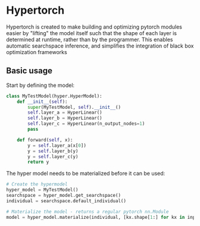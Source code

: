 # Hypertorch 
Hypertorch is created to make building and optimizing pytorch modules easier by "lifting" the model itself such that the shape of each layer is determined at runtime, rather than by the programmer. This enables automatic searchspace inference, and simplifies the integration of black box optimization frameworks

## Basic usage
Start by defining the model:

```python
class MyTestModel(hyper.HyperModel):
    def __init__(self):
        super(MyTestModel, self).__init__()
        self.layer_a = HyperLinear()
        self.layer_b = HyperLinear()
        self.layer_c = HyperLinear(n_output_nodes=1)
        pass

    def forward(self, x):
        y = self.layer_a(x[0])
        y = self.layer_b(y)
        y = self.layer_c(y)
        return y
```

The hyper model needs to be materialized before it can be used:

```python
# Create the hypermodel
hyper_model = MyTestModel()
searchspace = hyper_model.get_searchspace()
individual = searchspace.default_individual()

# Materialize the model - returns a regular pytorch nn.Module
model = hyper_model.materialize(individual, [kx.shape[1:] for kx in inputs])
```